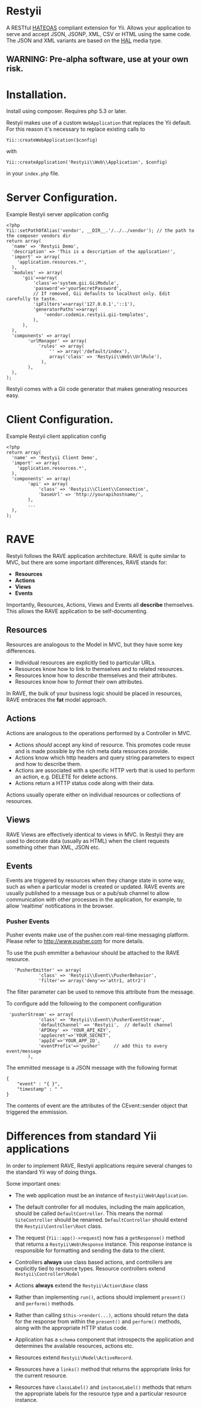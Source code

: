 # Restyii

A RESTful [HATEOAS](http://en.wikipedia.org/wiki/HATEOAS) compliant extension for Yii.
Allows your application to serve and accept JSON, JSONP, XML, CSV or HTML using the same code.
The JSON and XML variants are based on the [HAL](http://stateless.co/hal_specification.html) media type.


## WARNING: Pre-alpha software, use at your own risk.

# Installation.

Install using composer. Requires php 5.3 or later.

Restyii makes use of a custom `WebApplication` that replaces the Yii default. For this reason it's
necessary to replace existing calls to

    Yii::createWebApplication($config)

with

    Yii::createApplication('Restyii\\Web\\Application', $config)

in your `index.php` file.


# Server Configuration.

Example Restyii server application config

    <?php
    Yii::setPathOfAlias('vendor', __DIR__.'/../../vendor'); // the path to the composer vendors dir
    return array(
      'name' => 'Restyii Demo',
      'description' => 'This is a description of the application!',
      'import' => array(
        'application.resources.*',
      ),
      'modules' => array(
          'gii'=>array(
              'class'=>'system.gii.GiiModule',
              'password'=>'yourSecretPassword',
              // If removed, Gii defaults to localhost only. Edit carefully to taste.
              'ipFilters'=>array('127.0.0.1','::1'),
              'generatorPaths'=>array(
                  'vendor.codemix.restyii.gii-templates',
              ),
          ),
      ),
      'components' => array(
            'urlManager' => array(
                'rules' => array(
                    '' => array('/default/index'),
                    array('class' => 'Restyii\\Web\\UrlRule'),
                 ),
            ),
      ),
    );


Restyii comes with a Gii code generator that makes generating resources easy.


# Client Configuration.

Example Restyii client application config

    <?php
    return array(
      'name' => 'Restyii Client Demo',
      'import' => array(
        'application.resources.*',
      ),
      'components' => array(
            'api' => array(
                'class' => 'Restyii\\Client\\Connection',
                'baseUrl' => 'http://yourapihostname/',
            ),
            ...
      ),
    );




# RAVE

Restyii follows the RAVE application architecture. RAVE is quite similar to MVC,  but there are some important differences,
RAVE stands for:

* __Resources__
* __Actions__
* __Views__
* __Events__


Importantly, Resources, Actions, Views and Events all __describe__ themselves.
This allows the RAVE application to be self-documenting.


## Resources

Resources are analogous to the Model in MVC, but they have some key differences.

* Individual resources are explicitly tied to particular URLs.
* Resources know how to link to themselves and to related resources.
* Resources know how to *describe* themselves and their attributes.
* Resources know how to *format* their own attributes.


In RAVE, the bulk of your business logic should be placed in resources, RAVE embraces the __fat__ model approach.


## Actions

Actions are analogous to the operations performed by a Controller in MVC.

* Actions *should* accept any kind of resource. This promotes code reuse and is made possible by the rich meta data resources provide.
* Actions know which http headers and query string parameters to expect and how to describe them.
* Actions are associated with a specific HTTP verb that is used to perform an action, e.g. DELETE for delete actions.
* Actions return a HTTP status code along with their data.

Actions usually operate either on individual resources or collections of resources.

## Views

RAVE Views are effectively identical to views in MVC. In Restyii they are used to decorate data (usually as HTML) when the client requests something other than XML, JSON etc.

## Events

Events are triggered by resources when they change state in some way, such as when a particular model is created or updated.
RAVE events are usually published to a message bus or a pub/sub channel to allow communication with other processes in the application,
for example, to allow 'realtime' notifications in the browser.

### Pusher Events

Pusher events make use of the pusher.com real-time messaging platform. Please refer to http://www.pusher.com for more details.

To use the push emmitter a behaviour should be attached to the RAVE resource.

       'PusherEmitter' => array(
                'class' => 'Restyii\\Event\\PusherBehavior',
                'filter'=> array('deny'=>'attr1, attr2')

The filter parameter can be used to remove this attribute from the message.

To configure add the following to the component configuration

     'pusherStream' => array(
                'class' => 'Restyii\\Event\\PusherEventStream',
                'defaultChannel' => 'Restyii',  // default channel
                'APIKey' => 'YOUR_API_KEY',
                'appSecret'=>'YOUR_SECRET',
                'appId'=>'YOUR_APP_ID',
                'eventPrefix'=>'pusher'     // add this to every event/message
            ),

The emmitted message is a JSON message with the following format

    {
        "event" : "{ }",
        "timestamp" : " "
    }

The contents of event are the attributes of the CEvent::sender object that triggered the emmission.

# Differences from standard Yii applications

In order to implement RAVE, Restyii applications require several changes to the standard Yii way of doing things.

Some important ones:

* The web application must be an instance of `Restyii\Web\Application`.

* The default controller for all modules, including the main application, should be called `DefaultController`. This means
the normal `SiteController` should be renamed. `DefaultController` should extend the `Restyii\Controller\Root` class.

* The request (`Yii::app()->request`) now has a `getResponse()` method that returns a `Restyii\Web\Response`
  instance. This response instance is responsible for formatting and sending the data to the client.

* Controllers __always__ use class based actions, and controllers are explicitly tied to resource types. Resource controllers extend `Restyii\Controller\Model`

* Actions __always__ extend the `Restyii\Action\Base` class

* Rather than implementing `run()`, actions should implement `present()` and `perform()` methods.

* Rather than calling `$this->render(...)`, actions should return the data for the response from within the `present()` and `perform()` methods, along with the appropriate HTTP status code.

* Application has a `schema` component that introspects the application and determines the available resources, actions etc.

* Resources extend `Restyii\Model\ActiveRecord`.

* Resources have a `links()` method that returns the appropriate links for the current resource.

* Resources have `classLabel()` and `instanceLabel()` methods that return the appropriate labels for the resource type and a particular resource instance.

